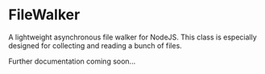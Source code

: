 FileWalker
========

A lightweight asynchronous file walker for NodeJS. This class is especially
designed for collecting and reading a bunch of files.

Further documentation coming soon...

 